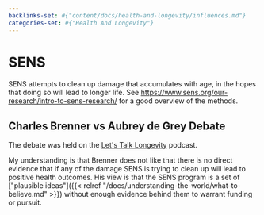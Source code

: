 ```yaml
---
backlinks-set: #{"content/docs/health-and-longevity/influences.md"}
categories-set: #{"Health And Longevity"}
---
```

# SENS

SENS attempts to clean up damage that accumulates with age, in the hopes that
doing so will lead to longer life.  See
https://www.sens.org/our-research/intro-to-sens-research/ for a good overview
of the methods.

## Charles Brenner vs Aubrey de Grey Debate

The debate was held on the [Let's Talk
Longevity](https://www.letstalklongevity.com/) podcast.

My understanding is that Brenner does not like that there is no direct evidence
that if any of the damage SENS is trying to clean up will lead to positive
health outcomes.  His view is that the SENS program is a set of ["plausible
ideas"]({{< relref "/docs/understanding-the-world/what-to-believe.md" >}})
without enough evidence behind them to warrant funding or pursuit.